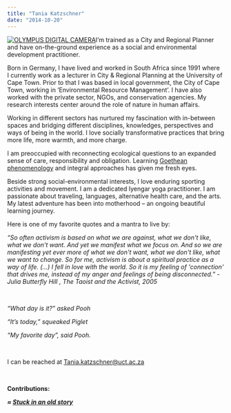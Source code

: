 ```yaml
---
title: "Tania Katzschner"
date: "2014-10-20"
---
```


[![OLYMPUS DIGITAL CAMERA](https://organizationunbound.org/wp-content/uploads/2014/10/Tania-Katzschner-232x300.jpg)](https://organizationunbound.org/wp-content/uploads/2014/10/Tania-Katzschner.jpg)I’m trained as a City and Regional Planner and have on-the-ground experience as a social and environmental development practitioner.

Born in Germany, I have lived and worked in South Africa since 1991 where I currently work as a lecturer in City & Regional Planning at the University of Cape Town. Prior to that I was based in local government, the City of Cape Town, working in ‘Environmental Resource Management’. I have also worked with the private sector, NGOs, and conservation agencies. My research interests center around the role of nature in human affairs.

Working in different sectors has nurtured my fascination with in-between spaces and bridging different disciplines, knowledges, perspectives and ways of being in the world. I love socially transformative practices that bring more life, more warmth, and more charge.

I am preoccupied with reconnecting ecological questions to an expanded sense of care, responsibility and obligation. Learning [Goethean phenomenology](http://www.natureinstitute.org/nature/index.htm) and integral approaches has given me fresh eyes.

Beside strong social-environmental interests, I love enduring sporting activities and movement. I am a dedicated Iyengar yoga practitioner. I am passionate about traveling, languages, alternative health care, and the arts. My latest adventure has been into motherhood – an ongoing beautiful learning journey.

Here is one of my favorite quotes and a mantra to live by:

_“So often activism is based on what we are against, what we don't like, what we don't want. And yet we manifest what we focus on. And so we are manifesting yet ever more of what we don't want, what we don't like, what we want to change. So for me, activism is about a spiritual practice as a way of life. (...) I fell in love with the world. So it is my feeling of 'connection' that drives me, instead of my anger and feelings of being disconnected.” - Julia Butterfly Hill , The Taoist and the Activist, 2005_

 

_“What day is it?” asked Pooh_

_“It’s today,” squeaked Piglet_

_“My favorite day”, said Pooh._

 

I can be reached at Tania.katzschner@uct.ac.za

 

**Contributions:**

_**≈ [Stuck in an old story](https://organizationunbound.org/expressive-change/stuck-in-an-old-story/)**_
